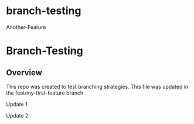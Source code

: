 
# branch-testing

Another-Feature

# Branch-Testing

## Overview
This repo was created to test branching strategies. 
This file was updated in the feat/my-first-feature branch

Update 1

Update 2

